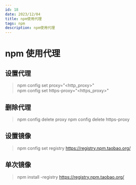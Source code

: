 ```yaml
---
id: 18
date: 2023/12/04
title: npm使用代理
tags: npm
description: npm使用代理
---
```


# npm 使用代理

## 设置代理

> npm config set proxy="<http_proxy>"  
> npm config set https-proxy="<https_proxy>"

## 删除代理

> npm config delete proxy npm config delete https-proxy

## 设置镜像

> npm config set registry https://registry.npm.taobao.org/

## 单次镜像

> npm install -registry https://registry.npm.taobao.org/
